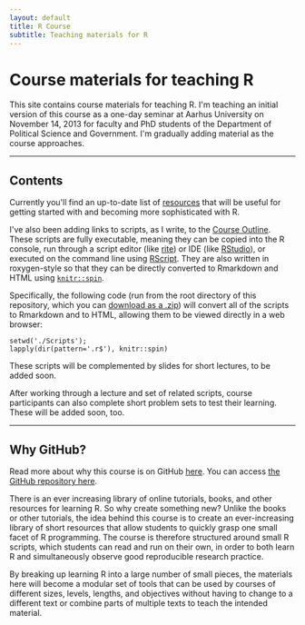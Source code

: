 ```yaml
---
layout: default
title: R Course
subtitle: Teaching materials for R
---
```


# Course materials for teaching R #

This site contains course materials for teaching R. I'm teaching an initial version of this course as a one-day seminar at Aarhus University on November 14, 2013 for faculty and PhD students of the Department of Political Science and Government. I'm gradually adding material as the course approaches.

---
## Contents ##

Currently you'll find an up-to-date list of [resources](Resources.html) that will be useful for getting started with and becoming more sophisticated with R.

I've also been adding links to scripts, as I write, to the [Course Outline](CourseOutline.html). These scripts are fully executable, meaning they can be copied into the R console, run through a script editor (like [rite](https://github.com/leeper/rite)) or IDE (like [RStudio](http://www.rstudio.com)), or executed on the command line using [RScript](http://stat.ethz.ch/R-manual/R-devel/library/utils/html/Rscript.html). They are also written in roxygen-style so that they can be directly converted to Rmarkdown and HTML using [`knitr::spin`](http://yihui.name/knitr/demo/stitch/).

Specifically, the following code (run from the root directory of this repository, which you can [download as a .zip](https://github.com/leeper/Rcourse/archive/gh-pages.zip)) will convert all of the scripts to Rmarkdown and to HTML, allowing them to be viewed directly in a web browser:

```
setwd('./Scripts');
lapply(dir(pattern='.r$'), knitr::spin)
```

These scripts will be complemented by slides for short lectures, to be added soon.

After working through a lecture and set of related scripts, course participants can also complete short problem sets to test their learning. These will be added soon, too.

---
## Why GitHub? ##

Read more about why this course is on GitHub [here](fork.html). You can access [the GitHub repository here](https://github.com/leeper/Rcourse).

There is an ever increasing library of online tutorials, books, and other resources for learning R. So why create something new? Unlike the books or other tutorials, the idea behind this course is to create an ever-increasing library of short resources that allow students to quickly grasp one small facet of R programming. The course is therefore structured around small R scripts, which students can read and run on their own, in order to both learn R and simultaneously observe good reproducible research practice.

By breaking up learning R into a large number of small pieces, the materials here will become a modular set of tools that can be used by courses of different sizes, levels, lengths, and objectives without having to change to a different text or combine parts of multiple texts to teach the intended material.

